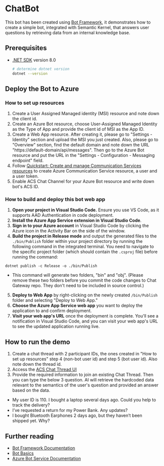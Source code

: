 ﻿# ChatBot

This bot has been created using [Bot Framework](https://dev.botframework.com), it demonstrates how to create a simple bot, integrated with Semantic Kernel, that answers user questions by retrieving data from an internal knowledge base.

## Prerequisites

- [.NET SDK](https://dotnet.microsoft.com/download) version 8.0

  ```bash
  # determine dotnet version
  dotnet --version
  ```

## Deploy the Bot to Azure

### How to set up resources
1. Create a User Assigned Managed identity (MSI) resource and note down the client id.
2. Create an Azure Bot resource, choose User-Assigned Managed Identity as the Type of App and provide the client id of MSI as the App ID.
3. Create a Web App resource. After creating it, please go to "Settings - Identity" section and upload the MSI you just created. Also, please go to "Overview" section, find the default domain and note down the URL "https://default-domain/api/messages". Then go to the Azure Bot resource and put the URL in the "Settings - Configuration - Messaging endpoint" field.
4. Follow [Quickstart: Create and manage Communication Services resources](https://learn.microsoft.com/en-us/azure/communication-services/quickstarts/create-communication-resource?tabs=windows&pivots=platform-azp) to create Azure Communication Service resource, a user and a user token.
5. Enable ACS Chat Channel for your Azure Bot resource and write down bot's ACS ID.

### How to build and deploy this bot web app

1. **Open your project in Visual Studio Code.** Ensure you use VS Code, as it supports AAD Authentication in code deployment.
2. **Install the Azure App Service extension in Visual Studio Code**.
3. **Sign in to your Azure account** in Visual Studio Code by clicking the Azure icon in the Activity Bar on the side of the window.
4. **Build the project in Release mode** and output the generated files to the `./bin/Publish` folder within your project directory by running the following command in the integrated terminal. You need to navigate to the specific project folder (which should contain the `.csproj` file) before running the command:
```
dotnet publish -c Release -o ./bin/Publish
```
* This command will generate two folders, "bin" and "obj". (Please remove these two folders before you commit the code changes to Chat Gateway repo. They don't need to be included in source control.)
5. **Deploy to Web App** by right-clicking on the newly created `/bin/Publish` folder and selecting "Deploy to Web App."
6. **Choose the Azure App Service web app** you want to deploy the application to and confirm deployment.
7. **Visit your web app's URL** once the deployment is complete. You'll see a notification in Visual Studio Code, and you can visit your web app's URL to see the updated application running live.

## How to run the demo
1. Create a chat thread with 2 participant IDs, the ones created in "How to set up resources" step 4 (non-bot user id) and step 5 (bot user id). Also note down the thread id.
2. Access the [ACS Chat Thread UI](https://azure.github.io/communication-ui-library/?path=/story/composites-chatcomposite-join-existing-chat-thread--join-existing-chat-thread)
3. Provide the required information to join an existing Chat Thread. Then you can type the below 3 question. AI will retrieve the hardcoded data relevant to the semantics of the user's question and provided an answer based on the data.
- My user ID is 110. I bought a laptop several days ago. Could you help to track the delivery?
- I’ve requested a return for my Power Bank. Any updates?
- I bought Bluetooth Earphones 2 days ago, but they haven’t been shipped yet. Why?


## Further reading

- [Bot Framework Documentation](https://docs.botframework.com)
- [Bot Basics](https://docs.microsoft.com/azure/bot-service/bot-builder-basics?view=azure-bot-service-4.0)
- [Azure Bot Service Documentation](https://docs.microsoft.com/azure/bot-service/?view=azure-bot-service-4.0)